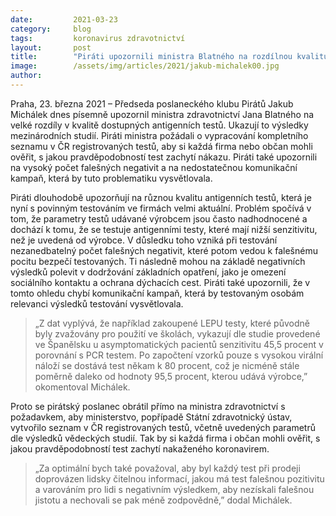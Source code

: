 ```yaml
---
date:         2021-03-23
category:     blog
tags:         koronavirus zdravotnictví
layout:       post
title:        "Piráti upozornili ministra Blatného na rozdílnou kvalitu antigenních testů. Chtějí občany informovat o spolehlivosti jednotlivých výrobků"
image:        /assets/img/articles/2021/jakub-michalek00.jpg
author:       
---
```




 

Praha, 23. března 2021 – Předseda poslaneckého klubu Pirátů Jakub Michálek dnes písemně upozornil ministra zdravotnictví Jana Blatného na velké rozdíly v kvalitě dostupných antigenních testů. Ukazují to výsledky mezinárodních studií. Piráti ministra požádali o vypracování kompletního seznamu v ČR registrovaných testů, aby si každá firma nebo občan mohli ověřit, s jakou pravděpodobností test zachytí nákazu. Piráti také upozornili na vysoký počet falešných negativit a na nedostatečnou komunikační kampaň, která by tuto problematiku vysvětlovala.

Piráti dlouhodobě upozorňují na různou kvalitu antigenních testů, která je nyní s povinným testováním ve firmách velmi aktuální. Problém spočívá v tom, že parametry testů udávané výrobcem jsou často nadhodnocené a dochází k tomu, že se testuje antigenními testy, které mají nižší senzitivitu, než je uvedená od výrobce. V důsledku toho vzniká při testování nezanedbatelný počet falešných negativit, které potom vedou k falešnému pocitu bezpečí testovaných. Ti následně mohou na základě negativních výsledků polevit v dodržování základních opatření, jako je omezení sociálního kontaktu a ochrana dýchacích cest. Piráti také upozornili, že v tomto ohledu chybí komunikační kampaň, která by testovaným osobám relevanci výsledků testování vysvětlovala.

> „Z dat vyplývá, že například zakoupené LEPU testy, které původně byly zvažovány pro použití ve školách, vykazují dle studie provedené ve Španělsku u asymptomatických pacientů senzitivitu 45,5 procent v porovnání s PCR testem. Po započtení vzorků pouze s vysokou virální náloží se dostává test někam k 80 procent, což je nicméně stále poměrně daleko od hodnoty 95,5 procent, kterou udává výrobce,” okomentoval Michálek.

Proto se pirátský poslanec obrátil přímo na ministra zdravotnictví s požadavkem, aby ministerstvo, popřípadě Státní zdravotnický ústav, vytvořilo seznam v ČR registrovaných testů, včetně uvedených parametrů dle výsledků vědeckých studií. Tak by si každá firma i občan mohli ověřit, s jakou pravděpodobností test zachytí nakaženého koronavirem.

> „Za optimální bych také považoval, aby byl každý test při prodeji doprovázen lidsky čitelnou informací, jakou má test falešnou pozitivitu a varováním pro lidi s negativním výsledkem, aby nezískali falešnou jistotu a nechovali se pak méně zodpovědně,” dodal Michálek.
